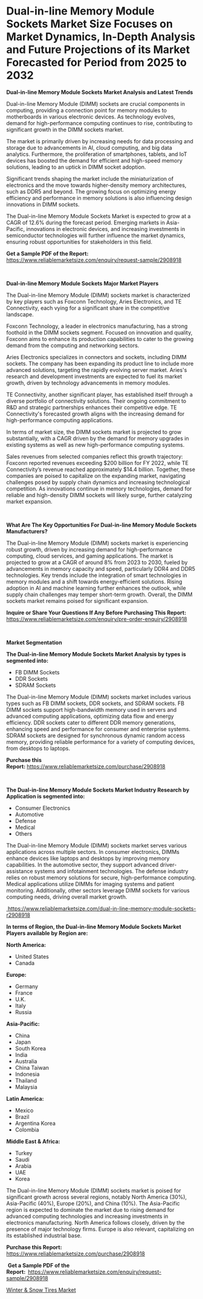 <p><h1>Dual-in-line Memory Module Sockets Market Size Focuses on Market Dynamics, In-Depth Analysis and Future Projections of its Market Forecasted for Period from 2025 to 2032</h1></p><p><strong>Dual-in-line Memory Module Sockets Market Analysis and Latest Trends</strong></p>
<p><p>Dual-in-line Memory Module (DIMM) sockets are crucial components in computing, providing a connection point for memory modules to motherboards in various electronic devices. As technology evolves, demand for high-performance computing continues to rise, contributing to significant growth in the DIMM sockets market.</p><p>The market is primarily driven by increasing needs for data processing and storage due to advancements in AI, cloud computing, and big data analytics. Furthermore, the proliferation of smartphones, tablets, and IoT devices has boosted the demand for efficient and high-speed memory solutions, leading to an uptick in DIMM socket adoption.</p><p>Significant trends shaping the market include the miniaturization of electronics and the move towards higher-density memory architectures, such as DDR5 and beyond. The growing focus on optimizing energy efficiency and performance in memory solutions is also influencing design innovations in DIMM sockets. </p><p>The Dual-in-line Memory Module Sockets Market is expected to grow at a CAGR of 12.6% during the forecast period. Emerging markets in Asia-Pacific, innovations in electronic devices, and increasing investments in semiconductor technologies will further influence the market dynamics, ensuring robust opportunities for stakeholders in this field.</p></p>
<p><strong>Get a Sample PDF of the Report:&nbsp;</strong> <a href="https://www.reliablemarketsize.com/enquiry/request-sample/2908918?utm_campaign=3205&utm_medium=2&utm_source=Github&utm_content=ia&utm_term=12032025&utm_id=dual-in-line-memory-module-sockets">https://www.reliablemarketsize.com/enquiry/request-sample/2908918</a></p>
<p>&nbsp;</p>
<p><strong>Dual-in-line Memory Module Sockets Major Market Players</strong></p>
<p><p>The Dual-in-line Memory Module (DIMM) sockets market is characterized by key players such as Foxconn Technology, Aries Electronics, and TE Connectivity, each vying for a significant share in the competitive landscape.</p><p>Foxconn Technology, a leader in electronics manufacturing, has a strong foothold in the DIMM sockets segment. Focused on innovation and quality, Foxconn aims to enhance its production capabilities to cater to the growing demand from the computing and networking sectors.</p><p>Aries Electronics specializes in connectors and sockets, including DIMM sockets. The company has been expanding its product line to include more advanced solutions, targeting the rapidly evolving server market. Aries's research and development investments are expected to fuel its market growth, driven by technology advancements in memory modules.</p><p>TE Connectivity, another significant player, has established itself through a diverse portfolio of connectivity solutions. Their ongoing commitment to R&D and strategic partnerships enhances their competitive edge. TE Connectivity's forecasted growth aligns with the increasing demand for high-performance computing applications.</p><p>In terms of market size, the DIMM sockets market is projected to grow substantially, with a CAGR driven by the demand for memory upgrades in existing systems as well as new high-performance computing systems. </p><p>Sales revenues from selected companies reflect this growth trajectory: Foxconn reported revenues exceeding $200 billion for FY 2022, while TE Connectivity’s revenue reached approximately $14.4 billion. Together, these companies are poised to capitalize on the expanding market, navigating challenges posed by supply chain dynamics and increasing technological competition. As innovations continue in memory technologies, demand for reliable and high-density DIMM sockets will likely surge, further catalyzing market expansion.</p></p>
<p>&nbsp;</p>
<p><strong>What Are The Key Opportunities For Dual-in-line Memory Module Sockets Manufacturers?</strong></p>
<p><p>The Dual-in-line Memory Module (DIMM) sockets market is experiencing robust growth, driven by increasing demand for high-performance computing, cloud services, and gaming applications. The market is projected to grow at a CAGR of around 8% from 2023 to 2030, fueled by advancements in memory capacity and speed, particularly DDR4 and DDR5 technologies. Key trends include the integration of smart technologies in memory modules and a shift towards energy-efficient solutions. Rising adoption in AI and machine learning further enhances the outlook, while supply chain challenges may temper short-term growth. Overall, the DIMM sockets market remains poised for significant expansion.</p></p>
<p><strong>Inquire or Share Your Questions If Any Before Purchasing This Report:</strong> <a href="https://www.reliablemarketsize.com/enquiry/pre-order-enquiry/2908918?utm_campaign=3205&utm_medium=2&utm_source=Github&utm_content=ia&utm_term=12032025&utm_id=dual-in-line-memory-module-sockets">https://www.reliablemarketsize.com/enquiry/pre-order-enquiry/2908918</a></p>
<p>&nbsp;</p>
<p><strong>Market Segmentation</strong></p>
<p><strong>The Dual-in-line Memory Module Sockets Market Analysis by types is segmented into:</strong></p>
<p><ul><li>FB DIMM Sockets</li><li>DDR Sockets</li><li>SDRAM Sockets</li></ul></p>
<p><p>The Dual-in-line Memory Module (DIMM) sockets market includes various types such as FB DIMM sockets, DDR sockets, and SDRAM sockets. FB DIMM sockets support high-bandwidth memory used in servers and advanced computing applications, optimizing data flow and energy efficiency. DDR sockets cater to different DDR memory generations, enhancing speed and performance for consumer and enterprise systems. SDRAM sockets are designed for synchronous dynamic random access memory, providing reliable performance for a variety of computing devices, from desktops to laptops.</p></p>
<p><strong>Purchase this Report:&nbsp;</strong><a href="https://www.reliablemarketsize.com/purchase/2908918?utm_campaign=3205&utm_medium=2&utm_source=Github&utm_content=ia&utm_term=12032025&utm_id=dual-in-line-memory-module-sockets">https://www.reliablemarketsize.com/purchase/2908918</a></p>
<p>&nbsp;</p>
<p><strong>The Dual-in-line Memory Module Sockets Market Industry Research by Application is segmented into:</strong></p>
<p><ul><li>Consumer Electronics</li><li>Automotive</li><li>Defense</li><li>Medical</li><li>Others</li></ul></p>
<p><p>The Dual-in-line Memory Module (DIMM) sockets market serves various applications across multiple sectors. In consumer electronics, DIMMs enhance devices like laptops and desktops by improving memory capabilities. In the automotive sector, they support advanced driver-assistance systems and infotainment technologies. The defense industry relies on robust memory solutions for secure, high-performance computing. Medical applications utilize DIMMs for imaging systems and patient monitoring. Additionally, other sectors leverage DIMM sockets for various computing needs, driving overall market growth.</p></p>
<p><a href="https://www.reliablemarketsize.com/dual-in-line-memory-module-sockets-r2908918?utm_campaign=3205&utm_medium=2&utm_source=Github&utm_content=ia&utm_term=12032025&utm_id=dual-in-line-memory-module-sockets">&nbsp;https://www.reliablemarketsize.com/dual-in-line-memory-module-sockets-r2908918</a></p>
<p><strong>In terms of Region, the Dual-in-line Memory Module Sockets Market Players available by Region are:</strong></p>
<p>
    <p> <strong> North America: </strong>
        <ul>
            <li>United States</li>
            <li>Canada</li>
        </ul>
        </p> 
    <p> <strong> Europe: </strong>
        <ul>
            <li>Germany</li>
            <li>France</li>
            <li>U.K.</li>
            <li>Italy</li>
            <li>Russia</li>
        </ul>
        </p> 
    <p> <strong> Asia-Pacific: </strong>
        <ul>
            <li>China</li>
            <li>Japan</li>
            <li>South Korea</li>
            <li>India</li>
            <li>Australia</li>
            <li>China Taiwan</li>
            <li>Indonesia</li>
            <li>Thailand</li>
            <li>Malaysia</li>
        </ul>
        </p> 
    <p> <strong> Latin America: </strong>
        <ul>
            <li>Mexico</li>
            <li>Brazil</li>
            <li>Argentina Korea</li>
            <li>Colombia</li>
        </ul>
        </p> 
    <p> <strong> Middle East & Africa: </strong>
        <ul>
            <li>Turkey</li>
            <li>Saudi</li>
            <li>Arabia</li>
            <li>UAE</li>
            <li>Korea</li>
        </ul>
    </p>
    </p>
<p><p>The Dual-in-line Memory Module (DIMM) sockets market is poised for significant growth across several regions, notably North America (30%), Asia-Pacific (40%), Europe (20%), and China (10%). The Asia-Pacific region is expected to dominate the market due to rising demand for advanced computing technologies and increasing investments in electronics manufacturing. North America follows closely, driven by the presence of major technology firms. Europe is also relevant, capitalizing on its established industrial base.</p></p>
<p><strong>Purchase this Report: </strong><a href="https://www.reliablemarketsize.com/purchase/2908918?utm_campaign=3205&utm_medium=2&utm_source=Github&utm_content=ia&utm_term=12032025&utm_id=dual-in-line-memory-module-sockets">https://www.reliablemarketsize.com/purchase/2908918</a></p>
<p>&nbsp;<strong>Get a Sample PDF of the Report:&nbsp;&nbsp;</strong><a href="https://www.reliablemarketsize.com/enquiry/request-sample/2908918?utm_campaign=3205&utm_medium=2&utm_source=Github&utm_content=ia&utm_term=12032025&utm_id=dual-in-line-memory-module-sockets">https://www.reliablemarketsize.com/enquiry/request-sample/2908918</a></p>
<p><strong></strong></p>
<p><p><a href="https://github.com/mcfred89/Market-Research-Report-List-1/blob/main/winter-snow-tires-market.md?utm_campaign=3205&utm_medium=2&utm_source=Github&utm_content=ia&utm_term=12032025&utm_id=dual-in-line-memory-module-sockets">Winter & Snow Tires Market</a></p></p>